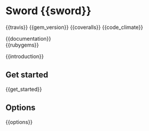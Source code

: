 Sword {{sword}}
=====
{{travis}}
{{gem_version}}
{{coveralls}}
{{code_climate}}

{{documentation}}  
{{rubygems}}

{{introduction}}

Get started
-----------

{{get_started}}

Options
-------

{{options}}
